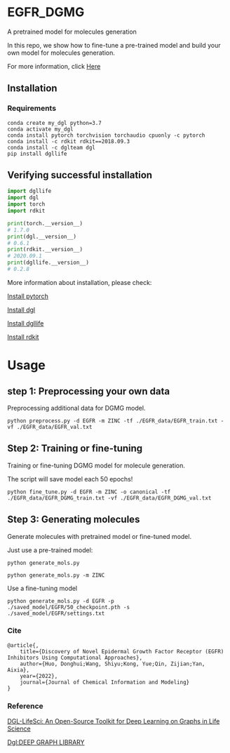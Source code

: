 # EGFR_DGMG
 A pretrained model for molecules generation
 
 In this repo, we show how to fine-tune a pre-trained model and build your own model for molecules generation.

 For more information, click [Here](https://docs.dgl.ai/tutorials/models/3_generative_model/5_dgmg.html)

## Installation
### Requirements


```
conda create my_dgl python=3.7
conda activate my_dgl
conda install pytorch torchvision torchaudio cpuonly -c pytorch
conda install -c rdkit rdkit==2018.09.3
conda install -c dglteam dgl
pip install dgllife
```

## Verifying successful installation

```python
import dgllife
import dgl
import torch
import rdkit

print(torch.__version__)
# 1.7.0
print(dgl.__version__)
# 0.6.1
print(rdkit.__version__)
# 2020.09.1
print(dgllife.__version__)
# 0.2.8
```

More information about installation, please check:

[Install pytorch](https://pytorch.org/get-started/locally/)

[Install dgl](https://www.dgl.ai/pages/start.html)

[Install dgllife](https://lifesci.dgl.ai/index.html)

[Install rdkit](https://www.rdkit.org/docs/Install.html)

# Usage

## step 1: Preprocessing your own data

Preprocessing additional data for DGMG model.

```
python preprocess.py -d EGFR -m ZINC -tf ./EGFR_data/EGFR_train.txt -vf ./EGFR_data/EGFR_val.txt
```

## Step 2: Training or fine-tuning

Training or fine-tuning DGMG model for molecule generation.

The script will save model each 50 epochs!

```
python fine_tune.py -d EGFR -m ZINC -o canonical -tf ./EGFR_data/EGFR_DGMG_train.txt -vf ./EGFR_data/EGFR_DGMG_val.txt
```

## Step 3: Generating molecules

Generate molecules with pretrained model or fine-tuned model.

Just use a pre-trained model:

```
python generate_mols.py

python generate_mols.py -m ZINC
```

Use a fine-tuning model

```
python generate_mols.py -d EGFR -p ./saved_model/EGFR/50_checkpoint.pth -s ./saved_model/EGFR/settings.txt
```

### Cite
```
@article{,
    title={Discovery of Novel Epidermal Growth Factor Receptor (EGFR) Inhibitors Using Computational Approaches},
    author={Huo, Donghui;Wang, Shiyu;Kong, Yue;Qin, Zijian;Yan, Aixia},
    year={2022},
    journal={Journal of Chemical Information and Modeling}
}
```

### Reference

[DGL-LifeSci: An Open-Source Toolkit for Deep Learning on Graphs in Life Science](https://github.com/awslabs/dgl-lifesci)

[Dgl:DEEP GRAPH LIBRARY](https://github.com/dmlc/dgl)
